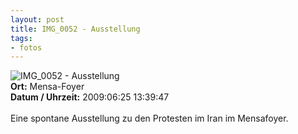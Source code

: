 ```yaml
--- 
layout: post
title: IMG_0052 - Ausstellung
tags: 
- fotos
---
```

<img src="http://blog.fabianonline.de/wp-content/main/2010_03/IMG_0052.jpg" alt="IMG_0052 - Ausstellung" class="aligncenter" /><br />
<strong>Ort:</strong> Mensa-Foyer<br />
<strong>Datum / Uhrzeit:</strong> 2009:06:25 13:39:47<br />
<br />
Eine spontane Ausstellung zu den Protesten im Iran im Mensafoyer.
